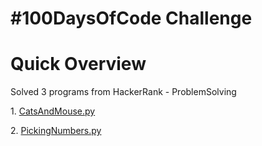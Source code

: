 <!DOCTYPE html>
<html>
<body>
<h1>#100DaysOfCode Challenge</h1>
<h1>Quick Overview</h1>
<p>Solved 3 programs from HackerRank - ProblemSolving</p>
<p>1. <a href="CatsAndMouse.py">CatsAndMouse.py</a></p>
<p>2. <a href="PickingNumbers.py">PickingNumbers.py</a></p>
</body>
</html>   
    
    